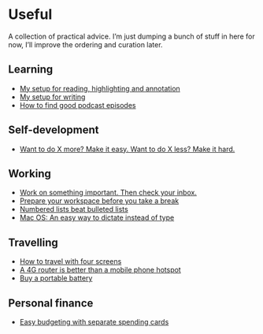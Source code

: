 # Useful
A collection of practical advice. I’m just dumping a bunch of stuff in here for now, I’ll improve the ordering and curation later.

## Learning
* [My setup for reading, highlighting and annotation](/useful/my-setup-for-reading-highlighting-and-annotation.md)
* [My setup for writing](/useful/my-setup-for-writing.md)
* [How to find good podcast episodes](/useful/how-to-find-good-podcast-episodes.md) 

## Self-development
* [Want to do X more? Make it easy. Want to do X less? Make it hard.](https://medium.com/@peterhartree/avoid-triggers-and-make-it-harder-c2b1a94d01c4)

## Working
* [Work on something important. Then check your inbox.](/useful/work-on-something-important--then-check-your-inbox.md)
* [Prepare your workspace before you take a break](/useful/prepare-your-workspace-before-you-take-a-break.md)
* [Numbered lists beat bulleted lists](/useful/numbered-lists-beat-bulleted-lists.md)
* [Mac OS: An easy way to dictate instead of type](/useful/mac-os--an-easy-way-to-dictate-instead-of-type.md)

## Travelling 
* [How to travel with four screens](/useful/how-to-travel-with-four-screens.md)
* [A 4G router is better than a mobile phone hotspot](/useful/a-4g-router-is-better-than-a-mobile-phone-hotspot.md)
* [Buy a portable battery](/useful/buy-a-portable-battery.md)

## Personal finance
* [Easy budgeting with separate spending cards](/useful/easy-budgeting-with-separate-spending-cards.md)

<!-- #web/useful -->

